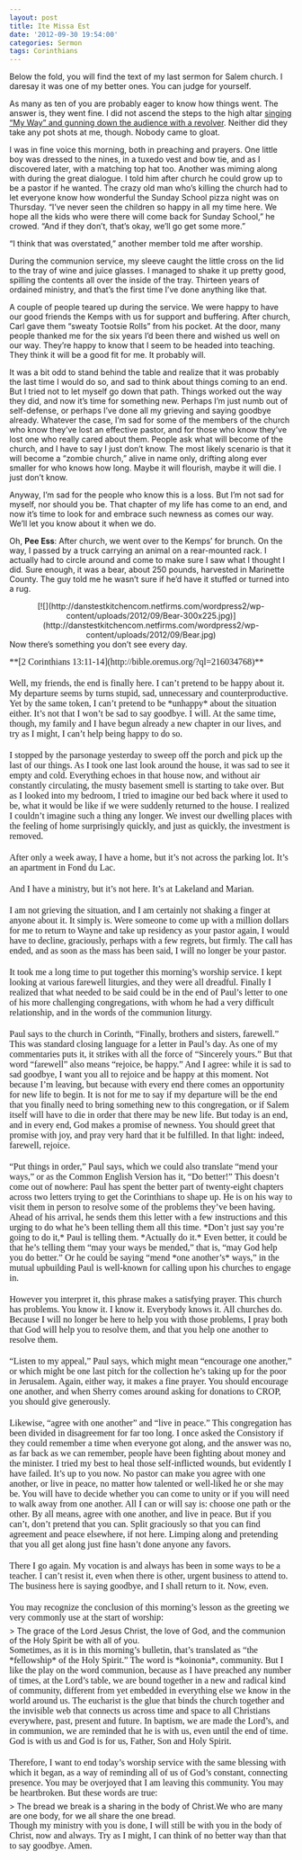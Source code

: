 ```yaml
---
layout: post
title: Ite Missa Est
date: '2012-09-30 19:54:00'
categories: Sermon
tags: Corinthians
---
```



Below the fold, you will find the text of my last sermon for Salem church. I daresay it was one of my better ones. You can judge for yourself.

As many as ten of you are probably eager to know how things went. The answer is, they went fine. I did not ascend the steps to the high altar [singing “My Way” and gunning down the audience with a revolver](http://www.youtube.com/watch?v=rDyb_alTkMQ). Neither did they take any pot shots at me, though. Nobody came to gloat.

I was in fine voice this morning, both in preaching and prayers. One little boy was dressed to the nines, in a tuxedo vest and bow tie, and as I discovered later, with a matching top hat too. Another was miming along with during the great dialogue. I told him after church he could grow up to be a pastor if he wanted. The crazy old man who’s killing the church had to let everyone know how wonderful the Sunday School pizza night was on Thursday. “I’ve never seen the children so happy in all my time here. We hope all the kids who were there will come back for Sunday School,” he crowed. “And if they don’t, that’s okay, we’ll go get some more.”

“I think that was overstated,” another member told me after worship.

During the communion service, my sleeve caught the little cross on the lid to the tray of wine and juice glasses. I managed to shake it up pretty good, spilling the contents all over the inside of the tray. Thirteen years of ordained ministry, and that’s the first time I’ve done anything like that.

A couple of people teared up during the service. We were happy to have our good friends the Kemps with us for support and buffering. After church, Carl gave them “sweaty Tootsie Rolls” from his pocket. At the door, many people thanked me for the six years I’d been there and wished us well on our way. They’re happy to know that I seem to be headed into teaching. They think it will be a good fit for me. It probably will.

It was a bit odd to stand behind the table and realize that it was probably the last time I would do so, and sad to think about things coming to an end. But I tried not to let myself go down that path. Things worked out the way they did, and now it’s time for something new. Perhaps I’m just numb out of self-defense, or perhaps I’ve done all my grieving and saying goodbye already. Whatever the case, I’m sad for some of the members of the church who know they’ve lost an effective pastor, and for those who know they’ve lost one who really cared about them. People ask what will become of the church, and I have to say I just don’t know. The most likely scenario is that it will become a “zombie church,” alive in name only, drifting along ever smaller for who knows how long. Maybe it will flourish, maybe it will die. I just don’t know.

Anyway, I’m sad for the people who know this is a loss. But I’m not sad for myself, nor should you be. That chapter of my life has come to an end, and now it’s time to look for and embrace such newness as comes our way. We’ll let you know about it when we do.

Oh, **Pee Ess**: After church, we went over to the Kemps’ for brunch. On the way, I passed by a truck carrying an animal on a rear-mounted rack. I actually had to circle around and come to make sure I saw what I thought I did. Sure enough, it was a bear, about 250 pounds, harvested in Marinette County. The guy told me he wasn’t sure if he’d have it stuffed or turned into a rug.

<div style="clear: both; text-align: center;">[![](http://danstestkitchencom.netfirms.com/wordpress2/wp-content/uploads/2012/09/Bear-300x225.jpg)](http://danstestkitchencom.netfirms.com/wordpress2/wp-content/uploads/2012/09/Bear.jpg)</div>Now there’s something you don’t see every day.

[]()

<div style="font: 16.0px Palatino; margin: 0.0px 0.0px 0.0px 0.0px;"><span style="letter-spacing: 0.0px;">**[2 Corinthians 13:11-14](http://bible.oremus.org/?ql=216034768)**</span></div><div style="font: 16.0px Palatino; margin: 0.0px 0.0px 0.0px 0.0px; min-height: 20.0px;"><span style="letter-spacing: 0.0px;"></span></div><div style="font: 16.0px Palatino; margin: 0.0px 0.0px 0.0px 0.0px;"><span style="letter-spacing: 0.0px;">Well, my friends, the end is finally here. I can’t pretend to be happy about it. My departure seems by turns stupid, sad, unnecessary and counterproductive. Yet by the same token, I can’t pretend to be *unhappy* about the situation either. It’s not that I won’t be sad to say goodbye. I will. At the same time, though, my family and I have begun already a new chapter in our lives, and try as I might, I can’t help being happy to do so.</span></div><div style="font: 16.0px Palatino; margin: 0.0px 0.0px 0.0px 0.0px; min-height: 20.0px;"><span style="letter-spacing: 0.0px;"></span></div><div style="font: 16.0px Palatino; margin: 0.0px 0.0px 0.0px 0.0px;"><span style="letter-spacing: 0.0px;">I stopped by the parsonage yesterday to sweep off the porch and pick up the last of our things. As I took one last look around the house, it was sad to see it empty and cold. Everything echoes in that house now, and without air constantly circulating, the musty basement smell is starting to take over. But as I looked into my bedroom, I tried to imagine our bed back where it used to be, what it would be like if we were suddenly returned to the house. I realized I couldn’t imagine such a thing any longer. We invest our dwelling places with the feeling of home surprisingly quickly, and just as quickly, the investment is removed.</span></div><div style="font: 16.0px Palatino; margin: 0.0px 0.0px 0.0px 0.0px; min-height: 20.0px;"><span style="letter-spacing: 0.0px;"></span></div><div style="font: 16.0px Palatino; margin: 0.0px 0.0px 0.0px 0.0px;"><span style="letter-spacing: 0.0px;">After only a week away, I have a home, but it’s not across the parking lot. It’s an apartment in Fond du Lac.</span></div><div style="font: 16.0px Palatino; margin: 0.0px 0.0px 0.0px 0.0px; min-height: 20.0px;"><span style="letter-spacing: 0.0px;"></span></div><div style="font: 16.0px Palatino; margin: 0.0px 0.0px 0.0px 0.0px;"><span style="letter-spacing: 0.0px;">And I have a ministry, but it’s not here. It’s at Lakeland and Marian.</span></div><div style="font: 16.0px Palatino; margin: 0.0px 0.0px 0.0px 0.0px; min-height: 20.0px;"><span style="letter-spacing: 0.0px;"></span></div><div style="font: 16.0px Palatino; margin: 0.0px 0.0px 0.0px 0.0px;"><span style="letter-spacing: 0.0px;">I am not grieving the situation, and I am certainly not shaking a finger at anyone about it. It simply is. Were someone to come up with a million dollars for me to return to Wayne and take up residency as your pastor again, I would have to decline, graciously, perhaps with a few regrets, but firmly. The call has ended, and as soon as the mass has been said, I will no longer be your pastor.</span></div><div style="font: 16.0px Palatino; margin: 0.0px 0.0px 0.0px 0.0px; min-height: 20.0px;"><span style="letter-spacing: 0.0px;"></span></div><div style="font: 16.0px Palatino; margin: 0.0px 0.0px 0.0px 0.0px;"><span style="letter-spacing: 0.0px;">It took me a long time to put together this morning’s worship service. I kept looking at various farewell liturgies, and they were all dreadful. Finally I realized that what needed to be said could be in the end of Paul’s letter to one of his more challenging congregations, with whom he had a very difficult relationship, and in the words of the communion liturgy.</span></div><div style="font: 16.0px Palatino; margin: 0.0px 0.0px 0.0px 0.0px; min-height: 20.0px;"><span style="letter-spacing: 0.0px;"></span></div><div style="font: 16.0px Palatino; margin: 0.0px 0.0px 0.0px 0.0px;"><span style="letter-spacing: 0.0px;">Paul says to the church in Corinth, “Finally, brothers and sisters, farewell.” This was standard closing language for a letter in Paul’s day. As one of my commentaries puts it, it strikes with all the force of “Sincerely yours.” But that word “farewell” also means “rejoice, be happy.” And I agree: while it is sad to sad goodbye, I want you all to rejoice and be happy at this moment. Not because I’m leaving, but because with every end there comes an opportunity for new life to begin. It is not for me to say if my departure will be the end that you finally need to bring something new to this congregation, or if Salem itself will have to die in order that there may be new life. But today is an end, and in every end, God makes a promise of newness. You should greet that promise with joy, and pray very hard that it be fulfilled. In that light: indeed, farewell, rejoice.</span></div><div style="font: 16.0px Palatino; margin: 0.0px 0.0px 0.0px 0.0px; min-height: 20.0px;"><span style="letter-spacing: 0.0px;"></span></div><div style="font: 16.0px Palatino; margin: 0.0px 0.0px 0.0px 0.0px;"><span style="letter-spacing: 0.0px;">“Put things in order,” Paul says, which we could also translate “mend your ways,” or as the Common English Version has it, “Do better!” This doesn’t come out of nowhere: Paul has spent the better part of twenty-eight chapters across two letters trying to get the Corinthians to shape up. He is on his way to visit them in person to resolve some of the problems they’ve been having. Ahead of his arrival, he sends them this letter with a few instructions and this urging to do what he’s been telling them all this time. *Don’t just say you’re going to do it,* Paul is telling them. *Actually do it.* Even better, it could be that he’s telling them “may your ways be mended,” that is, “may God help you do better.” Or he could be saying “mend *one another’s* ways,” in the mutual upbuilding Paul is well-known for calling upon his churches to engage in.</span></div><div style="font: 16.0px Palatino; margin: 0.0px 0.0px 0.0px 0.0px; min-height: 20.0px;"><span style="letter-spacing: 0.0px;"></span></div><div style="font: 16.0px Palatino; margin: 0.0px 0.0px 0.0px 0.0px;"><span style="letter-spacing: 0.0px;">However you interpret it, this phrase makes a satisfying prayer. This church has problems. You know it. I know it. Everybody knows it. All churches do. Because I will no longer be here to help you with those problems, I pray both that God will help you to resolve them, and that you help one another to resolve them.</span></div><div style="font: 16.0px Palatino; margin: 0.0px 0.0px 0.0px 0.0px; min-height: 20.0px;"><span style="letter-spacing: 0.0px;"></span></div><div style="font: 16.0px Palatino; margin: 0.0px 0.0px 0.0px 0.0px;"><span style="letter-spacing: 0.0px;">“Listen to my appeal,” Paul says, which might mean “encourage one another,” or which might be one last pitch for the collection he’s taking up for the poor in Jerusalem. Again, either way, it makes a fine prayer. You should encourage one another, and when Sherry comes around asking for donations to CROP, you should give generously.</span></div><div style="font: 16.0px Palatino; margin: 0.0px 0.0px 0.0px 0.0px; min-height: 20.0px;"><span style="letter-spacing: 0.0px;"></span></div><div style="font: 16.0px Palatino; margin: 0.0px 0.0px 0.0px 0.0px;"><span style="letter-spacing: 0.0px;">Likewise, “agree with one another” and “live in peace.” This congregation has been divided in disagreement for far too long. I once asked the Consistory if they could remember a time when everyone got along, and the answer was no, as far back as we can remember, people have been fighting about money and the minister. I tried my best to heal those self-inflicted wounds, but evidently I have failed. It’s up to you now. No pastor can make you agree with one another, or live in peace, no matter how talented or well-liked he or she may be. You will have to decide whether you can come to unity or if you will need to walk away from one another. All I can or will say is: choose one path or the other. By all means, agree with one another, and live in peace. But if you can’t, don’t pretend that you can. Split graciously so that you can find agreement and peace elsewhere, if not here. Limping along and pretending that you all get along just fine hasn’t done anyone any favors.</span></div><div style="font: 16.0px Palatino; margin: 0.0px 0.0px 0.0px 0.0px; min-height: 20.0px;"><span style="letter-spacing: 0.0px;"></span></div><div style="font: 16.0px Palatino; margin: 0.0px 0.0px 0.0px 0.0px;"><span style="letter-spacing: 0.0px;">There I go again. My vocation is and always has been in some ways to be a teacher. I can’t resist it, even when there is other, urgent business to attend to. The business here is saying goodbye, and I shall return to it. Now, even.</span></div><div style="font: 16.0px Palatino; margin: 0.0px 0.0px 0.0px 0.0px; min-height: 20.0px;"><span style="letter-spacing: 0.0px;"></span></div><div style="font: 16.0px Palatino; margin: 0.0px 0.0px 6.0px 0.0px;"><span style="letter-spacing: 0.0px;">You may recognize the conclusion of this morning’s lesson as the greeting we very commonly use at the start of worship:</span></div>> <span style="letter-spacing: 0.0px;">The grace of the Lord Jesus Christ, the love of God, and the communion of the Holy Spirit be with all of you.</span>

<div style="font: 16.0px Palatino; margin: 0.0px 0.0px 0.0px 0.0px;"><span style="letter-spacing: 0.0px;">Sometimes, as it is in this morning’s bulletin, that’s translated as “the *fellowship* of the Holy Spirit.” The word is *koinonia*, community. But I like the play on the word communion, because as I have preached any number of times, at the Lord’s table, we are bound together in a new and radical kind of community, different from yet embedded in everything else we know in the world around us. The eucharist is the glue that binds the church together and the invisible web that connects us across time and space to all Christians everywhere, past, present and future. In baptism, we are made the Lord’s, and in communion, we are reminded that he is with us, even until the end of time. God is with us and God is for us, Father, Son and Holy Spirit.</span></div><div style="font: 16.0px Palatino; margin: 0.0px 0.0px 0.0px 0.0px; min-height: 20.0px;"><span style="letter-spacing: 0.0px;"></span></div><div style="font: 16.0px Palatino; margin: 0.0px 0.0px 6.0px 0.0px;"><span style="letter-spacing: 0.0px;">Therefore, I want to end today’s worship service with the same blessing with which it began, as a way of reminding all of us of God’s constant, connecting presence. You may be overjoyed that I am leaving this community. You may be heartbroken. But these words are true:</span></div>> <span style="letter-spacing: 0.0px;">The bread we break is a sharing in the body of Christ.</span><span style="letter-spacing: 0.0px;">We who are many are one body, for we all share the one bread.</span>

<div style="font: 16.0px Palatino; margin: 0.0px 0.0px 0.0px 0.0px;"><span style="letter-spacing: 0.0px;">Though my ministry with you is done, I will still be with you in the body of Christ, now and always. Try as I might, I can think of no better way than that to say goodbye. Amen.</span></div>
